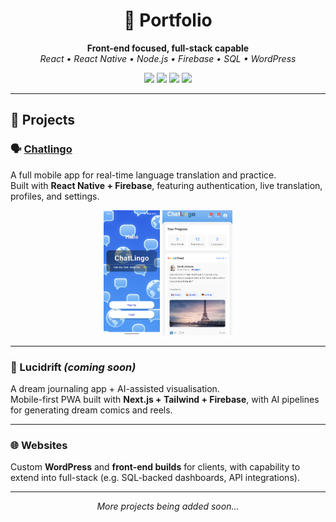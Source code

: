 <h1 align="center">💼 Portfolio</h1>
<p align="center">
  <b>Front-end focused, full-stack capable</b><br/>
  <i>React • React Native • Node.js • Firebase • SQL • WordPress</i>
</p>

<p align="center">
  <img src="https://img.shields.io/badge/Frontend-React%20%7C%20Tailwind-blue?style=for-the-badge"/>
  <img src="https://img.shields.io/badge/Mobile-React%20Native%20%7C%20Expo-green?style=for-the-badge"/>
  <img src="https://img.shields.io/badge/Backend-Node.js%20%7C%20Firebase-yellow?style=for-the-badge"/>
  <img src="https://img.shields.io/badge/CMS-WordPress%20%7C%20Custom%20Themes-lightgrey?style=for-the-badge"/>
</p>

---

## 📂 Projects

### 🗣️ [Chatlingo](./Chatlingo/README.md)
A full mobile app for real-time language translation and practice.  
Built with **React Native + Firebase**, featuring authentication, live translation, profiles, and settings.  
<p align="center">
  <img src="Chatlingo/screenshots/login.png" height="200"/>
  <img src="Chatlingo/screenshots/home.png" height="200"/>
</p>

---

### 🌌 Lucidrift *(coming soon)*  
A dream journaling app + AI-assisted visualisation.  
Mobile-first PWA built with **Next.js + Tailwind + Firebase**, with AI pipelines for generating dream comics and reels.  

---

### 🌐 Websites  
Custom **WordPress** and **front-end builds** for clients, with capability to extend into full-stack (e.g. SQL-backed dashboards, API integrations).  

---

<p align="center"><i>More projects being added soon...</i></p>
